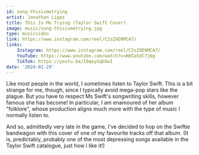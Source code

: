 ```yaml
---
id: song-thisismetrying
artist: Jonathan Lipps
title: This Is Me Trying (Taylor Swift Cover)
image: music/song-thisismetrying.jpg
type: musicvideo
link: https://www.instagram.com/reel/C2sZXD9MCA7/
links:
    Instagram: https://www.instagram.com/reel/C2sZXD9MCA7/
    YouTube: https://www.youtube.com/watch?v=KWIaSdl7j6g
    TikTok: https://youtu.be/I0qeyGqbXwI
date: '2024-01-29'
---
```


Like most people in the world, I sometimes listen to Taylor Swift. This is a bit strange for me,
though, since I typically avoid mega-pop stars like the plague. But you have to respect Ms Swift's
songwriting skills, however famous she has become! In particular, I am enamoured of her album
"folklore", whose production aligns much more with the type of music I normally listen to.

And so, admittedly very late in the game, I've decided to hop on the Swiftie bandwagon with this
cover of one of my favourite tracks off that album. (It is, predictably, probably one of the most
depressing songs available in the Taylor Swift catalogue, just how I like it!)
